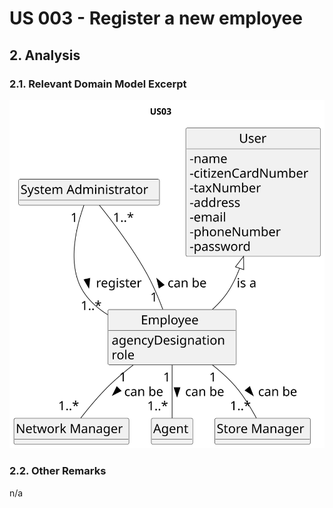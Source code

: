 # US 003 - Register a new employee 

## 2. Analysis

### 2.1. Relevant Domain Model Excerpt 

![Domain Model](svg/US03-MD.svg)

### 2.2. Other Remarks

n/a